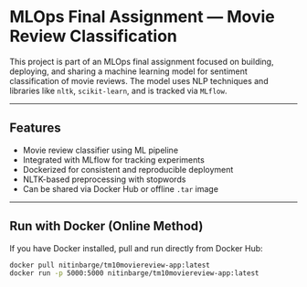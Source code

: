 # MLOps Final Assignment — Movie Review Classification

This project is part of an MLOps final assignment focused on building, deploying, and sharing a machine learning model for sentiment classification of movie reviews. The model uses NLP techniques and libraries like `nltk`, `scikit-learn`, and is tracked via `MLflow`.

---

## Features

- Movie review classifier using ML pipeline
- Integrated with MLflow for tracking experiments
- Dockerized for consistent and reproducible deployment
- NLTK-based preprocessing with stopwords
- Can be shared via Docker Hub or offline `.tar` image

---

## Run with Docker (Online Method)

If you have Docker installed, pull and run directly from Docker Hub:

```bash
docker pull nitinbarge/tm10moviereview-app:latest
docker run -p 5000:5000 nitinbarge/tm10moviereview-app:latest
